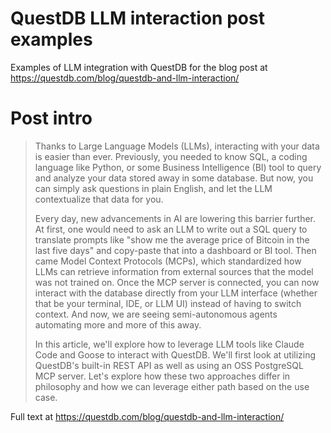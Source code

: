 # QuestDB LLM interaction post examples

Examples of LLM integration with QuestDB for the blog post at https://questdb.com/blog/questdb-and-llm-interaction/

# Post intro

> Thanks to Large Language Models (LLMs), interacting with your data is easier than ever. Previously, you needed to know SQL, a coding language like Python, or some Business Intelligence (BI) tool to query and analyze your data stored away in some database. But now, you can simply ask questions in plain English, and let the LLM contextualize that data for you.
>
> Every day, new advancements in AI are lowering this barrier further. At first, one would need to ask an LLM to write out a SQL query to translate prompts like "show me the average price of Bitcoin in the last five days" and copy-paste that into a dashboard or BI tool. Then came Model Context Protocols (MCPs), which standardized how LLMs can retrieve information from external sources that the model was not trained on. Once the MCP server is connected, you can now interact with the database directly from your LLM interface (whether that be your terminal, IDE, or LLM UI) instead of having to switch context. And now, we are seeing semi-autonomous agents automating more and more of this away.
>
> In this article, we'll explore how to leverage LLM tools like Claude Code and Goose to interact with QuestDB. We'll first look at utilizing QuestDB's built-in REST API as well as using an OSS PostgreSQL MCP server. Let's explore how these two approaches differ in philosophy and how we can leverage either path based on the use case.

Full text at  https://questdb.com/blog/questdb-and-llm-interaction/
